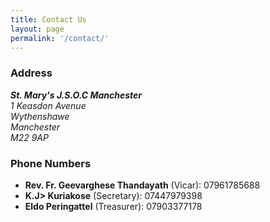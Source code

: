 ```yaml
---
title: Contact Us
layout: page
permalink: '/contact/'
---
```


### Address
<address>
  <strong>St. Mary's J.S.O.C Manchester</strong><br />
  1 Keasdon Avenue<br />
  Wythenshawe<br />
  Manchester<br />
  M22 9AP
</address>

### Phone Numbers
<ul>
  <li><strong>Rev. Fr. Geevarghese Thandayath</strong> (Vicar): 07961785688</li>
  <li><strong>K.J> Kuriakose</strong> (Secretary): 07447979398</li>
  <li><strong>Eldo Peringattel</strong> (Treasurer): 07903377178</li>
</ul>
